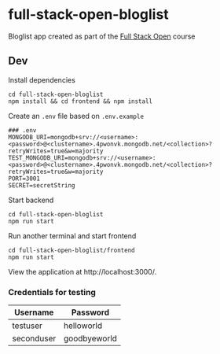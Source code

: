 # full-stack-open-bloglist

Bloglist app created as part of the [Full Stack Open](https://fullstackopen.com/en/) course

## Dev

Install dependencies

```shell
cd full-stack-open-bloglist
npm install && cd frontend && npm install
```

Create an `.env` file based on `.env.example`

```shell
### .env
MONGODB_URI=mongodb+srv://<username>:<password>@<clustername>.4pwonvk.mongodb.net/<collection>?retryWrites=true&w=majority
TEST_MONGODB_URI=mongodb+srv://<username>:<password>@<clustername>.4pwonvk.mongodb.net/<collection>?retryWrites=true&w=majority
PORT=3001
SECRET=secretString
```

Start backend

```shell
cd full-stack-open-bloglist
npm run start
```

Run another terminal and start frontend

```shell
cd full-stack-open-bloglist/frontend
npm run start
```

View the application at http://localhost:3000/.

### Credentials for testing

| Username   | Password     |
| ---------- | ------------ |
| testuser   | helloworld   |
| seconduser | goodbyeworld |
